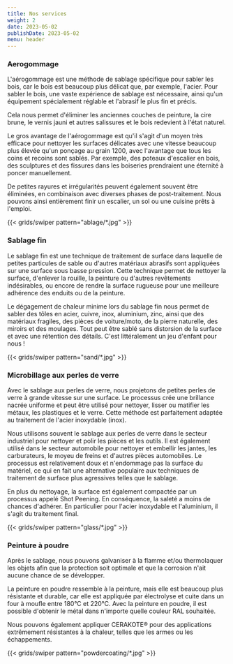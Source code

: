 ```yaml
---
title: Nos services
weight: 2
date: 2023-05-02
publishDate: 2023-05-02
menu: header
---
```


### Aerogommage

L'aérogommage est une méthode de sablage spécifique pour sabler les bois, car le bois est beaucoup plus délicat que, par exemple, l'acier. Pour sabler le bois, une vaste expérience de sablage est nécessaire, ainsi qu'un équipement spécialement réglable et l'abrasif le plus fin et précis.

Cela nous permet d'éliminer les anciennes couches de peinture, la cire brune, le vernis jauni et autres salissures et le bois redevient à l'état naturel.

Le gros avantage de l'aérogommage est qu'il s'agit d'un moyen très efficace pour nettoyer les surfaces délicates avec une vitesse beaucoup plus élevée qu'un ponçage au grain 1200, avec l'avantage que tous les coins et recoins sont sablés. Par exemple, des poteaux d'escalier en bois, des sculptures et des fissures dans les boiseries prendraient une éternité à poncer manuellement.

De petites rayures et irrégularités peuvent également souvent être éliminées, en combinaison avec diverses phases de post-traitement. Nous pouvons ainsi entièrement finir un escalier, un sol ou une cuisine prêts à l'emploi.

{{< grids/swiper pattern="ablage/*.jpg" >}}

### Sablage fin

Le sablage fin est une technique de traitement de surface dans laquelle de petites particules de sable ou d'autres matériaux abrasifs sont appliquées sur une surface sous basse pression. Cette technique permet de nettoyer la surface, d'enlever la rouille, la peinture ou d'autres revêtements indésirables, ou encore de rendre la surface rugueuse pour une meilleure adhérence des enduits ou de la peinture.

Le dégagement de chaleur minime lors du sablage fin nous permet de sabler des tôles en acier, cuivre, inox, aluminium, zinc, ainsi que des matériaux fragiles, des pièces de voiture/moto, de la pierre naturelle, des miroirs et des moulages. Tout peut être sablé sans distorsion de la surface et avec une rétention des détails. C'est littéralement un jeu d'enfant pour nous !

{{< grids/swiper pattern="sand/*.jpg" >}}

### Microbillage aux perles de verre

Avec le sablage aux perles de verre, nous projetons de petites perles de verre à grande vitesse sur une surface. Le processus crée une brillance nacrée uniforme et peut être utilisé pour nettoyer, lisser ou matifier les métaux, les plastiques et le verre. Cette méthode est parfaitement adaptée au traitement de l'acier inoxydable (inox).

Nous utilisons souvent le sablage aux perles de verre dans le secteur industriel pour nettoyer et polir les pièces et les outils. Il est également utilisé dans le secteur automobile pour nettoyer et embellir les jantes, les carburateurs, le moyeu de freins et d'autres pièces automobiles. Le processus est relativement doux et n'endommage pas la surface du matériel, ce qui en fait une alternative populaire aux techniques de traitement de surface plus agressives telles que le sablage.

En plus du nettoyage, la surface est également compactée par un processus appelé Shot Peening. En conséquence, la saleté a moins de chances d'adhérer. En particulier pour l'acier inoxydable et l'aluminium, il s'agit du traitement final.

{{< grids/swiper pattern="glass/*.jpg" >}}

### Peinture à poudre

Après le sablage, nous pouvons galvaniser à la flamme et/ou thermolaquer les objets afin que la protection soit optimale et que la corrosion n'ait aucune chance de se développer.

La peinture en poudre ressemble à la peinture, mais elle est beaucoup plus résistante et durable, car elle est appliquée par électrolyse et cuite dans un four à moufle entre 180°C et 220°C. Avec la peinture en poudre, il est possible d'obtenir le métal dans n'importe quelle couleur RAL souhaitée.

Nous pouvons également appliquer CERAKOTE® pour des applications extrêmement résistantes à la chaleur, telles que les armes ou les échappements.

{{< grids/swiper pattern="powdercoating/*.jpg" >}}
